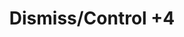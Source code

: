 ---
title: "Dismiss/Control +4"
canonical: "skill/dismiss-or-control-plus-4"
lists:
    - vampire-loresheet
tier: 2
prerequisites: []
requirements: []
ladder: "dismiss-or-control"
---